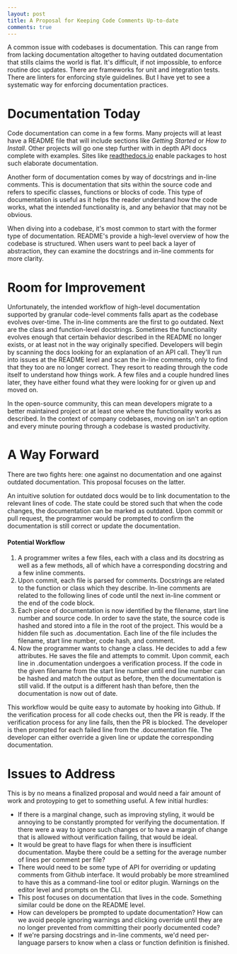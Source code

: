 ```yaml
---
layout: post
title: A Proposal for Keeping Code Comments Up-to-date
comments: true
---
```


A common issue with codebases is documentation. This can range from from lacking
documentation altogether to having outdated documentation that stills claims the
world is flat. It's difficult, if not impossible, to enforce routine doc updates.
There are frameworks for unit and integration tests. There are linters for enforcing
style guidelines. But I have yet to see a systematic way for enforcing documentation
practices.

# Documentation Today

Code documentation can come in a few forms. Many projects will at least have a README file
that will include sections like *Getting Started* or *How to Install*. Other projects
will go one step further with in depth API docs complete with examples. Sites like
[readthedocs.io](http://readthedocs.io) enable packages to host such elaborate documentation.

Another form of documentation comes by way of docstrings and in-line comments. This
is documentation that sits within the source code and refers to specific classes,
functions or blocks of code. This type of documentation is useful as it helps
the reader understand how the code works, what the intended functionality is, and
any behavior that may not be obvious.

When diving into a codebase, it's most common to start with the former type of
documentation. README's provide a high-level overview of how the codebase is
structured. When users want to peel back a layer of abstraction, they can examine
the docstrings and in-line comments for more clarity.

# Room for Improvement

Unfortunately, the intended workflow of high-level documentation supported by
granular code-level comments falls apart as the codebase evolves over-time. The
in-line comments are the first to go outdated. Next are the class and function-level
docstrings. Sometimes the functionality evolves enough that certain behavior described
in the README no longer exists, or at least not in the way originally specified. Developers
will begin by scanning the docs looking for an explanation of an API call. They'll run
into issues at the README level and scan the in-line comments, only to find that they
too are no longer correct. They resort to reading through the code itself to understand
how things work. A few files and a couple hundred lines later, they have either
found what they were looking for or given up and moved on.

In the open-source community, this can mean developers migrate to a better maintained
project or at least one where the functionality works as described. In the context
of company codebases, moving on isn't an option and every minute pouring through
a codebase is wasted productivity.

# A Way Forward

There are two fights here: one against no documentation and one against outdated
documentation. This proposal focuses on the latter.

An intuitive solution for outdated docs would be to link documentation to the
relevant lines of code. The state could be stored such that when the code changes,
the documentation can be marked as outdated. Upon commit or pull request, the
programmer would be prompted to confirm the documentation is still correct or
update the documentation.

#### Potential Workflow
1. A programmer writes a few files, each with a class and its docstring as well as
a few methods, all of which have a corresponding docstring and a few inline comments.
2. Upon commit, each file is parsed for comments. Docstrings are related to the
function or class which they describe. In-line comments are related to the following
lines of code until the next in-line comment or the end of the code block.
3. Each piece of documentation is now identified by the filename, start
line number and source code. In order to save the state, the source code is hashed
and stored into a file in the root of the project. This would be a hidden file
such as .documentation. Each line of the file includes the filename, start line number,
code hash, and comment.
4. Now the programmer wants to change a class. He decides to add a few attributes. He
saves the file and attempts to commit. Upon commit, each line in .documentation undergoes
a verification process. If the code in the given filename from the start
line number until end line number can be hashed and match the output
as before, then the documentation is still valid. If the output is a different
hash than before, then the documentation is now out of date.

This workflow would be quite easy to automate by hooking into Github. If the verification
process for all code checks out, then the PR is ready. If the verification process for any
line fails, then the PR is blocked. The developer is then prompted for each failed
line from the .documentation file. The developer can either override a given line or
update the corresponding documentation.

# Issues to Address
This is by no means a finalized proposal and would need a fair amount of work and
protoyping to get to something useful. A few initial hurdles:

- If there is a marginal change, such as improving styling, it would be annoying
to be constantly prompted for verifying the documentation. If there were a way to ignore such
changes or to have a margin of change that is allowed without verification failing,
that would be ideal.
- It would be great to have flags for when there is insufficient documentation. Maybe
there could be a setting for the average number of lines per comment per file?
- There would need to be some type of API for overriding or updating comments
from Github interface. It would probably be more streamlined to have this as a command-line
tool or editor plugin. Warnings on the editor level and prompts on the CLI.
- This post focuses on documentation that lives in the code. Something similar
could be done on the README level.
- How can developers be prompted to update documentation? How can we avoid people
ignoring warnings and clicking override until they are no longer prevented from
committing their poorly documented code?
- If we're parsing docstrings and in-line comments, we'd need per-language parsers
to know when a class or function definition is finished.

